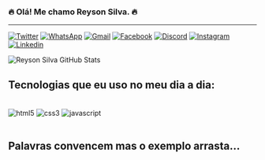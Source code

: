 
### 🔥 Olá! Me chamo Reyson Silva. 🔥
_________________________________________
[![Twitter](https://img.shields.io/badge/Twitter-1DA1F2?style=for-the-badge&logo=twitter&logoColor=white
)](https://twitter.com/reysonsillva)
[![WhatsApp](https://img.shields.io/badge/WhatsApp-25D366?style=for-the-badge&logo=whatsapp&logoColor=white)](21984532979)
[![Gmail](https://img.shields.io/badge/Gmail-D14836?style=for-the-badge&logo=gmail&logoColor=white)](reysonsillva@gmail.com)
[![Facebook](https://img.shields.io/badge/Facebook-1877F2?style=for-the-badge&logo=facebook&logoColor=white
)](https://pt-br.facebook.com/reyson.silva.5)
[![Discord](https://img.shields.io/badge/Discord-7289DA?style=for-the-badge&logo=discord&logoColor=white
)]()
[![Instagram](https://img.shields.io/badge/Instagram-E4405F?style=for-the-badge&logo=instagram&logoColor=white
)](https://www.instagram.com/reysonsillva/)
[![Linkedin](https://img.shields.io/badge/LinkedIn-0077B5?style=for-the-badge&logo=linkedin&logoColor=white
)]()

![Reyson Silva GitHub Stats](https://github-readme-stats.vercel.app/api?username=reysonsillva&show_icons=true&theme=dracula)

## Tecnologias que eu uso no meu dia a dia:

<div stylle="display: inline_block"><br/>
    <img align="center" alt="html5" src="https://img.shields.io/badge/HTML5-E34F26?style=for-the-badge&logo=html5&logoColor=white" />
    <img align="center" alt="css3" src="https://img.shields.io/badge/CSS3-1572B6?style=for-the-badge&logo=css3&logoColor=white" />
    <img align="center" alt="javascript" src="https://img.shields.io/badge/JavaScript-F7DF1E?style=for-the-badge&logo=javascript&logoColor=black" />
</div><br/>

## Palavras convencem mas o exemplo arrasta...
